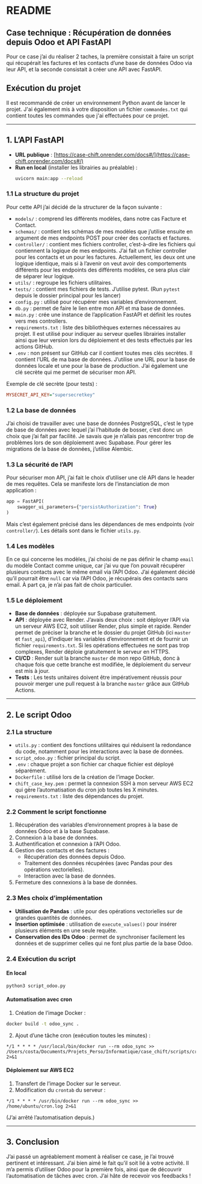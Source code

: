 # README

## Case technique : Récupération de données depuis Odoo et API FastAPI

Pour ce case j’ai du réaliser 2 taches, la première consistait à faire un script qui récupérait les factures et les contacts d’une base de données Odoo via leur API, et la seconde consistait à créer une API avec FastAPI.

## Exécution du projet

Il est recommandé de créer un environnement Python avant de lancer le projet.
J'ai également mis à votre disposition un fichier `commandes.txt` qui contient toutes les commandes que j'ai effectuées pour ce projet.

---

## 1. L’API FastAPI

- **URL publique** : [https://case-chift.onrender.com/docs#/](https://case-chift.onrender.com/docs#/)
- **Run en local** (installer les librairies au préalable) :
  ```bash
  uvicorn main:app --reload
  ```

### 1.1 La structure du projet

Pour cette API j’ai décidé de la structurer de la façon suivante :

- `models/` : comprend les différents modèles, dans notre cas Facture et Contact.
- `schemas/` : contient les schémas de mes modèles que j’utilise ensuite en argument de mes endpoints POST pour créer des contacts et factures.
- `controller/` : contient mes fichiers controller, c’est-à-dire les fichiers qui contiennent la logique de mes endpoints. J’ai fait un fichier controller pour les contacts et un pour les factures. Actuellement, les deux ont une logique identique, mais si à l’avenir on veut avoir des comportements différents pour les endpoints des différents modèles, ce sera plus clair de séparer leur logique.
- `utils/` : regroupe les fichiers utilitaires.
- `tests/` : contient mes fichiers de tests. J’utilise pytest. (Run `pytest` depuis le dossier principal pour les lancer)
- `config.py` : utilisé pour récupérer mes variables d’environnement.
- `db.py` : permet de faire le lien entre mon API et ma base de données.
- `main.py` : crée une instance de l’application FastAPI et définit les routes vers mes controllers.
- `requirements.txt` : liste des bibliothèques externes nécessaires au projet. Il est utilisé pour indiquer au serveur quelles librairies installer ainsi que leur version lors du déploiement et des tests effectués par les actions GitHub.
- `.env` : non présent sur GitHub car il contient toutes mes clés secrètes. Il contient l’URL de ma base de données. J’utilise une URL pour la base de données locale et une pour la base de production. J’ai également une clé secrète qui me permet de sécuriser mon API.

Exemple de clé secrète (pour tests) :
```ini
MYSECRET_API_KEY="supersecretkey"
```

### 1.2 La base de données

J’ai choisi de travailler avec une base de données PostgreSQL, c’est le type de base de données avec lequel j’ai l’habitude de bosser, c’est donc un choix que j’ai fait par facilité. Je savais que je n’allais pas rencontrer trop de problèmes lors de son déploiement avec Supabase. Pour gérer les migrations de la base de données, j’utilise Alembic.

### 1.3 La sécurité de l’API

Pour sécuriser mon API, j’ai fait le choix d’utiliser une clé API dans le header de mes requêtes.
Cela se manifeste lors de l’instanciation de mon application :
```python
app = FastAPI(
    swagger_ui_parameters={"persistAuthorization": True}
)
```
Mais c’est également précisé dans les dépendances de mes endpoints (voir `controller/`). Les détails sont dans le fichier `utils.py`.

### 1.4 Les modèles

En ce qui concerne les modèles, j’ai choisi de ne pas définir le champ `email` du modèle Contact comme unique, car j’ai vu que l’on pouvait récupérer plusieurs contacts avec le même email via l’API Odoo. J’ai également décidé qu’il pourrait être `null` car via l’API Odoo, je récupérais des contacts sans email. À part ça, je n’ai pas fait de choix particulier.

### 1.5 Le déploiement

- **Base de données** : déployée sur Supabase gratuitement.
- **API** : déployée avec Render. J’avais deux choix : soit déployer l’API via un serveur AWS EC2, soit utiliser Render, plus simple et rapide. Render permet de préciser la branche et le dossier du projet GitHub (ici `master` et `fast_api`), d’indiquer les variables d’environnement et de fournir un fichier `requirements.txt`. Si les opérations effectuées ne sont pas trop complexes, Render déploie gratuitement le serveur en HTTPS.
- **CI/CD** : Render suit la branche `master` de mon repo GitHub, donc à chaque fois que cette branche est modifiée, le déploiement du serveur est mis à jour.
- **Tests** : Les tests unitaires doivent être impérativement réussis pour pouvoir merger une pull request à la branche `master` grâce aux GitHub Actions.

---

## 2. Le script Odoo

### 2.1 La structure

- `utils.py` : contient des fonctions utilitaires qui réduisent la redondance du code, notamment pour les interactions avec la base de données.
- `script_odoo.py` : fichier principal du script.
- `.env` : chaque projet a son fichier car chaque fichier est déployé séparément.
- `Dockerfile` : utilisé lors de la création de l’image Docker.
- `chift_case_key.pem` : permet la connexion SSH à mon serveur AWS EC2 qui gère l’automatisation du cron job toutes les X minutes.
- `requirements.txt` : liste des dépendances du projet.

### 2.2 Comment le script fonctionne

1. Récupération des variables d’environnement propres à la base de données Odoo et à la base Supabase.
2. Connexion à la base de données.
3. Authentification et connexion à l’API Odoo.
4. Gestion des contacts et des factures :
   - Récupération des données depuis Odoo.
   - Traitement des données récupérées (avec Pandas pour des opérations vectorielles).
   - Interaction avec la base de données.
5. Fermeture des connexions à la base de données.

### 2.3 Mes choix d’implémentation

- **Utilisation de Pandas** : utile pour des opérations vectorielles sur de grandes quantités de données.
- **Insertion optimisée** : utilisation de `execute_values()` pour insérer plusieurs éléments en une seule requête.
- **Conservation des IDs Odoo** : permet de synchroniser facilement les données et de supprimer celles qui ne font plus partie de la base Odoo.

### 2.4 Exécution du script

#### En local

```bash
python3 script_odoo.py
```

#### Automatisation avec cron

1. Création de l’image Docker :

```bash
docker build -t odoo_sync .
```

2. Ajout d’une tâche cron (exécution toutes les minutes) :

```cron
*/1 * * * * /usr/local/bin/docker run --rm odoo_sync >> /Users/costa/Documents/Projets_Perso/Informatique/case_chift/scripts/cron.log 2>&1
```

#### Déploiement sur AWS EC2

1. Transfert de l’image Docker sur le serveur.
2. Modification du `crontab` du serveur :

```cron
*/1 * * * * /usr/bin/docker run --rm odoo_sync >> /home/ubuntu/cron.log 2>&1
```

(J’ai arrêté l’automatisation depuis.)

---

## 3. Conclusion

J’ai passé un agréablement moment à réaliser ce case, je l’ai trouvé pertinent et intéressant. J’ai bien aimé le fait qu’il soit lié à votre activité. Il m’a permis d’utiliser Odoo pour la première fois, ainsi que de découvrir l’automatisation de tâches avec cron. J’ai hâte de recevoir vos feedbacks !

